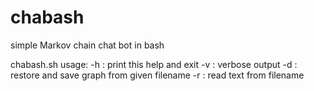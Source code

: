 # chabash
simple Markov chain chat bot in bash

chabash.sh usage:
-h             : print this help and exit
-v             : verbose output
-d <filename>  : restore and save graph from given filename
-r <filename>  : read text from filename
